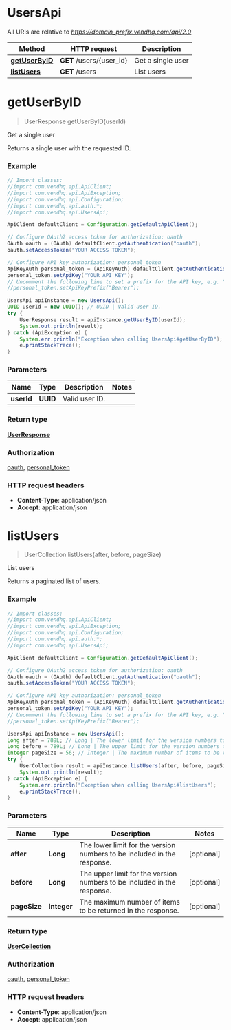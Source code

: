 # UsersApi

All URIs are relative to *https://domain_prefix.vendhq.com/api/2.0*

Method | HTTP request | Description
------------- | ------------- | -------------
[**getUserByID**](UsersApi.md#getUserByID) | **GET** /users/{user_id} | Get a single user
[**listUsers**](UsersApi.md#listUsers) | **GET** /users | List users


<a name="getUserByID"></a>
# **getUserByID**
> UserResponse getUserByID(userId)

Get a single user

Returns a single user with the requested ID.

### Example
```java
// Import classes:
//import com.vendhq.api.ApiClient;
//import com.vendhq.api.ApiException;
//import com.vendhq.api.Configuration;
//import com.vendhq.api.auth.*;
//import com.vendhq.api.UsersApi;

ApiClient defaultClient = Configuration.getDefaultApiClient();

// Configure OAuth2 access token for authorization: oauth
OAuth oauth = (OAuth) defaultClient.getAuthentication("oauth");
oauth.setAccessToken("YOUR ACCESS TOKEN");

// Configure API key authorization: personal_token
ApiKeyAuth personal_token = (ApiKeyAuth) defaultClient.getAuthentication("personal_token");
personal_token.setApiKey("YOUR API KEY");
// Uncomment the following line to set a prefix for the API key, e.g. "Bearer" (defaults to null)
//personal_token.setApiKeyPrefix("Bearer");

UsersApi apiInstance = new UsersApi();
UUID userId = new UUID(); // UUID | Valid user ID.
try {
    UserResponse result = apiInstance.getUserByID(userId);
    System.out.println(result);
} catch (ApiException e) {
    System.err.println("Exception when calling UsersApi#getUserByID");
    e.printStackTrace();
}
```

### Parameters

Name | Type | Description  | Notes
------------- | ------------- | ------------- | -------------
 **userId** | **UUID**| Valid user ID. |

### Return type

[**UserResponse**](UserResponse.md)

### Authorization

[oauth](../README.md#oauth), [personal_token](../README.md#personal_token)

### HTTP request headers

 - **Content-Type**: application/json
 - **Accept**: application/json

<a name="listUsers"></a>
# **listUsers**
> UserCollection listUsers(after, before, pageSize)

List users

Returns a paginated list of users.

### Example
```java
// Import classes:
//import com.vendhq.api.ApiClient;
//import com.vendhq.api.ApiException;
//import com.vendhq.api.Configuration;
//import com.vendhq.api.auth.*;
//import com.vendhq.api.UsersApi;

ApiClient defaultClient = Configuration.getDefaultApiClient();

// Configure OAuth2 access token for authorization: oauth
OAuth oauth = (OAuth) defaultClient.getAuthentication("oauth");
oauth.setAccessToken("YOUR ACCESS TOKEN");

// Configure API key authorization: personal_token
ApiKeyAuth personal_token = (ApiKeyAuth) defaultClient.getAuthentication("personal_token");
personal_token.setApiKey("YOUR API KEY");
// Uncomment the following line to set a prefix for the API key, e.g. "Bearer" (defaults to null)
//personal_token.setApiKeyPrefix("Bearer");

UsersApi apiInstance = new UsersApi();
Long after = 789L; // Long | The lower limit for the version numbers to be included in the response.
Long before = 789L; // Long | The upper limit for the version numbers to be included in the response.
Integer pageSize = 56; // Integer | The maximum number of items to be returned in the response.
try {
    UserCollection result = apiInstance.listUsers(after, before, pageSize);
    System.out.println(result);
} catch (ApiException e) {
    System.err.println("Exception when calling UsersApi#listUsers");
    e.printStackTrace();
}
```

### Parameters

Name | Type | Description  | Notes
------------- | ------------- | ------------- | -------------
 **after** | **Long**| The lower limit for the version numbers to be included in the response. | [optional]
 **before** | **Long**| The upper limit for the version numbers to be included in the response. | [optional]
 **pageSize** | **Integer**| The maximum number of items to be returned in the response. | [optional]

### Return type

[**UserCollection**](UserCollection.md)

### Authorization

[oauth](../README.md#oauth), [personal_token](../README.md#personal_token)

### HTTP request headers

 - **Content-Type**: application/json
 - **Accept**: application/json

